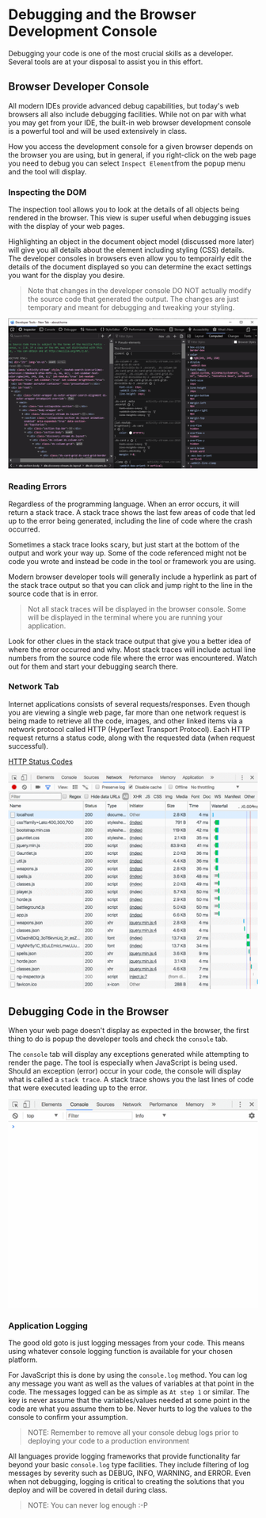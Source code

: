 # Debugging and the Browser Development Console
Debugging your code is one of the most crucial skills as a developer. Several tools are at your disposal to assist you in this effort. 

## Browser Developer Console
All modern IDEs provide advanced debug capabilities, but today's web browsers all also include debugging facilities. While not on par with what you may get from your IDE, the built-in web browser development console is a powerful tool and will be used extensively in class.

How you access the development console for a given browser depends on the browser you are using, but in general, if you right-click on the web page you need to debug you can select `Inspect Element`from the popup menu and the tool will display.

### Inspecting the DOM
The inspection tool allows you to look at the details of all objects being rendered in the browser. This view is super useful when debugging issues with the display of your web pages. 

Highlighting an object in the document object model (discussed more later) will give you all details about the element including styling (CSS) details. The developer consoles in browsers even allow you to temporairly edit the details of the document displayed so you can determine the exact settings you want for the display you desire.

> Note that changes in the developer console DO NOT actually modify the source code that generated the output. The changes are just temporary and meant for debugging and tweaking your styling.

![The Firefox Developer Tool](./img/ff_developer_tools.png)

### Reading Errors
Regardless of the programming language. When an error occurs, it will return a stack trace. A stack trace shows the last few areas of code that led up to the error being generated, including the line of code where the crash occurred. 

Sometimes a stack trace looks scary, but just start at the bottom of the output and work your way up. Some of the code referenced might not be code you wrote and instead be code in the tool or framework you are using. 

Modern browser developer tools will generally include a hyperlink as part of the stack trace output so that you can click and jump right to the line in the source code that is in error.

> Not all stack traces will be displayed in the browser console. Some will be displayed in the terminal where you are running your application.

Look for other clues in the stack trace output that give you a better idea of where the error occurred and why. Most stack traces will include actual line numbers from the source code file where the error was encountered. Watch out for them and start your debugging search there.

### Network Tab
Internet applications consists of several requests/responses. Even though you are viewing a single web page, far more than one network request is being made to retrieve all the code, images, and other linked items via a network protocol called HTTP (HyperText Transport Protocol). Each HTTP request returns a status code, along with the requested data (when request successful). 

[HTTP Status Codes](https://en.wikipedia.org/wiki/List_of_HTTP_status_codes)

![The Development Tools Network Tab](./img/net_console.gif)

## Debugging Code in the Browser
When your web page doesn't display as expected in the browser, the first thing to do is popup the developer tools and check the `console` tab.

The `console` tab will display any exceptions generated while attempting to render the page. The tool is especially when JavaScript is being used. Should an exception (error) occur in your code, the console will display what is called a `stack trace`. A stack trace shows you the last lines of code that were executed leading up to the error. 

![Sample Linked Stack Trace for JavaScript](./img/stack_trace.gif)

### Application Logging
The good old goto is just logging messages from your code. This means using whatever console logging function is available for your chosen platform. 

For JavaScript this is done by using the `console.log` method. You can log any message you want as well as the values of variables at that point in the code. The messages logged can be as simple as `At step 1` or similar. The key is never assume that the variables/values needed at some point in the code are what you assume them to be. Never hurts to log the values to the console to confirm your assumption. 

> NOTE: Remember to remove all your console debug logs prior to deploying your code to a production environment

All languages provide logging frameworks that provide functionality far beyond your basic `console.log` type facilities. They include filtering of log messages by severity such as DEBUG, INFO, WARNING, and ERROR. Even when not debugging, logging is critical to creating the solutions that you deploy and will be covered in detail during class.

> NOTE: You can never log enough :-P




